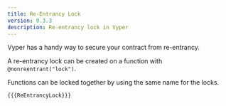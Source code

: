 ```yaml
---
title: Re-Entrancy Lock
version: 0.3.3
description: Re-entrancy lock in Vyper
---
```


Vyper has a handy way to secure your contract from re-entrancy.

A re-entrancy lock can be created on a function with `@nonreentrant("lock")`.

Functions can be locked together by using the same name for the locks.

```vyper
{{{ReEntrancyLock}}}
```
